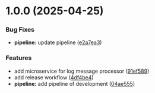 # 1.0.0 (2025-04-25)


### Bug Fixes

* **pipeline:** update pipeline ([e2a7ea3](https://github.com/MicroTodoSuite/microservice-app-log-message-processor/commit/e2a7ea3453f964c30c07ff866a28332445c6ba82))


### Features

* add microservice for log message processor ([91ef589](https://github.com/MicroTodoSuite/microservice-app-log-message-processor/commit/91ef589585242afcb0780a97ac060aaf66f9fc77))
* add release workflow ([4df4be4](https://github.com/MicroTodoSuite/microservice-app-log-message-processor/commit/4df4be409af12199726c43cd8d025e68af225ffe))
* **pipeline:** add pipeline of development ([04ae555](https://github.com/MicroTodoSuite/microservice-app-log-message-processor/commit/04ae5554c726611ff4c992f85e367ba30b9d26cd))
